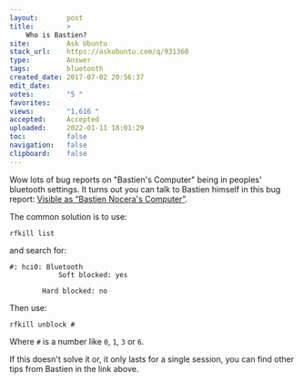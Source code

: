 ```yaml
---
layout:       post
title:        >
    Who is Bastien?
site:         Ask Ubuntu
stack_url:    https://askubuntu.com/q/931360
type:         Answer
tags:         bluetooth
created_date: 2017-07-02 20:56:37
edit_date:    
votes:        "5 "
favorites:    
views:        "1,616 "
accepted:     Accepted
uploaded:     2022-01-11 18:01:29
toc:          false
navigation:   false
clipboard:    false
---
```


Wow lots of bug reports on "Bastien's Computer" being in peoples' bluetooth settings. It turns out you can talk to Bastien himself in this bug report: [Visible as “Bastien Nocera's Computer”][1].

The common solution is to use:

``` 
rfkill list

```

and search for:

``` 
#: hci0: Bluetooth
	        Soft blocked: yes
```

	        Hard blocked: no

Then use:

``` 
rfkill unblock #

```

Where `#` is a number like `0`, `1`, `3` or `6`.

If this doesn't solve it or, it only lasts for a single session, you can find other tips from Bastien in the link above.


  [1]: https://bugzilla.gnome.org/show_bug.cgi?id=755967
